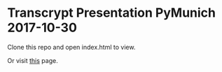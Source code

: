 # Transcrypt Presentation PyMunich 2017-10-30

Clone this repo and open index.html to view.

Or visit [this](https://axiros.github.io/transcrypt/#/) page.

